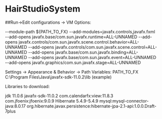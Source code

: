 # HairStudioSystem

##Run->Edit configurations -> VM Options:

--module-path
${PATH_TO_FX}
--add-modules=javafx.controls,javafx.fxml
--add-opens
javafx.base/com.sun.javafx.runtime=ALL-UNNAMED
--add-opens
javafx.controls/com.sun.javafx.scene.control.behavior=ALL-UNNAMED
--add-opens
javafx.controls/com.sun.javafx.scene.control=ALL-UNNAMED
--add-opens
javafx.base/com.sun.javafx.binding=ALL-UNNAMED
--add-opens
javafx.base/com.sun.javafx.event=ALL-UNNAMED
--add-opens
javafx.graphics/com.sun.javafx.stage=ALL-UNNAMED

Settings -> Appearance & Behavior -> Path Variables:
PATH_TO_FX   C:\Program Files\Java\javafx-sdk-11.0.2\lib (example)

Libraries to download:

jdk 11.0.6
javafx-sdk-11.0.2
com.calendarfx:view:11.8.3
com.jfoenix:jfoenix:9.0.9
Hibernate 5.4.9-5.4.9
mysql:mysql-connector-java:8.0.17
org.hibernate.javax.persistence:hibernate-jpa-2.1-api:1.0.0.Draft-7plus